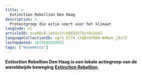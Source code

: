 ```yaml
---
title: >
  Extinction Rebellion Den Haag
description: >
  Protestgroep die actie voert voor het klimaat
langCode: nl
articleID: esaRBcB-Jwk9z1Vi90ED3ST0jYOiXobI
languageCollectionID: wgrS_k774_cXqBxH7MA9-W4NuU_j8s7Z
lastUpdated: 1673685329952
tags: ["movements"]
---
```


**Extinction Rebellion Den Haag is een lokale actiegroep van de wereldwijde beweging** [**Extinction Rebellion**](/extinction-rebellion)**.**
